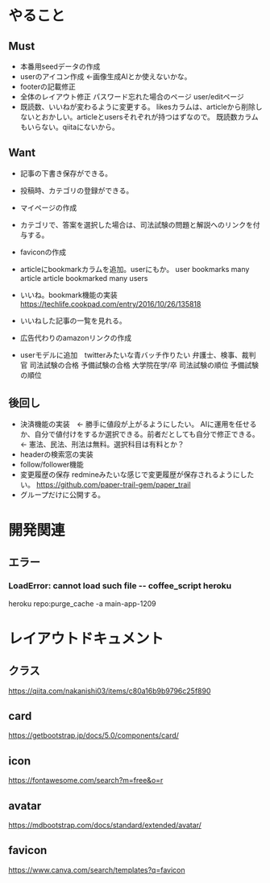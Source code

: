 # やること
## Must
- 本番用seedデータの作成
- userのアイコン作成  ←画像生成AIとか使えないかな。
- footerの記載修正
- 全体のレイアウト修正
パスワード忘れた場合のページ
user/editページ
- 既読数、いいねが変わるように変更する。
likesカラムは、articleから削除しないとおかしい。articleとusersそれぞれが持つはずなので。
既読数カラムもいらない。qiitaにないから。

## Want
- 記事の下書き保存ができる。
- 投稿時、カテゴリの登録ができる。

- マイページの作成
- カテゴリで、答案を選択した場合は、司法試験の問題と解説へのリンクを付与する。
- faviconの作成

- articleにbookmarkカラムを追加。userにもか。
user bookmarks many article
article bookmarked many users
- いいね。bookmark機能の実装
https://techlife.cookpad.com/entry/2016/10/26/135818
- いいねした記事の一覧を見れる。

- 広告代わりのamazonリンクの作成
- userモデルに追加　twitterみたいな青バッチ作りたい
弁護士、検事、裁判官
司法試験の合格
予備試験の合格
大学院在学/卒
司法試験の順位
予備試験の順位

## 後回し
- 決済機能の実装　← 勝手に値段が上がるようにしたい。
AIに運用を任せるか、自分で値付けをするか選択できる。前者だとしても自分で修正できる。
← 憲法、民法、刑法は無料。選択科目は有料とか？
- headerの検索窓の実装
- follow/follower機能
- 変更履歴の保存
redmineみたいな感じで変更履歴が保存されるようにしたい。
https://github.com/paper-trail-gem/paper_trail
- グループだけに公開する。

# 開発関連
## エラー
### LoadError: cannot load such file -- coffee_script heroku
heroku repo:purge_cache -a main-app-1209

# レイアウトドキュメント
## クラス
https://qiita.com/nakanishi03/items/c80a16b9b9796c25f890
## card
https://getbootstrap.jp/docs/5.0/components/card/
## icon
https://fontawesome.com/search?m=free&o=r
## avatar
https://mdbootstrap.com/docs/standard/extended/avatar/

## favicon
https://www.canva.com/search/templates?q=favicon